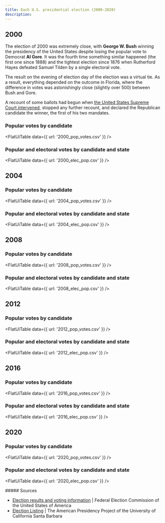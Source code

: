 ```yaml
---
title: Each U.S. presidential election (2000-2020)
description: 
---
```


## 2000

The election of 2000 was extremely close, with **George W. Bush** winning the presidency of the United States despite losing the popular vote to Democrat **Al Gore**. It was the fourth time something similar happened (the first one since 1888) and the tightest election since 1876 when Rutherford Hayes defeated Samuel Tilden by a single electoral vote.

The result on the evening of election day of the election was a virtual tie. As a result, everything depended on the outcome in Florida, where the difference in votes was astonishingly close (slightly over 500) between Bush and Gore.

A recount of some ballots had begun when [the United States Supreme Court intervened](https://www.britannica.com/event/Bush-v-Gore), stopped any further recount, and declared the Republican candidate the winner, the first of his two mandates.

### Popular votes by candidate

<FlatUiTable
  data={{
    url: '2000_pop_votes.csv'
  }}
 />

### Popular and electoral votes by candidate and state

<FlatUiTable
  data={{
    url: '2000_elec_pop.csv'
  }}
 />

## 2004

### Popular votes by candidate

<FlatUiTable
  data={{
    url: '2004_pop_votes.csv'
  }}
 />

### Popular and electoral votes by candidate and state

<FlatUiTable
  data={{
    url: '2004_elec_pop.csv'
  }}
 />

## 2008

### Popular votes by candidate

<FlatUiTable
  data={{
    url: '2008_pop_votes.csv'
  }}
 />

### Popular and electoral votes by candidate and state

<FlatUiTable
  data={{
    url: '2008_elec_pop.csv'
  }}
 />

## 2012

### Popular votes by candidate

<FlatUiTable
  data={{
    url: '2012_pop_votes.csv'
  }}
 />

### Popular and electoral votes by candidate and state

<FlatUiTable
  data={{
    url: '2012_elec_pop.csv'
  }}
 />

## 2016

### Popular votes by candidate

<FlatUiTable
  data={{
    url: '2016_pop_votes.csv'
  }}
 />

### Popular and electoral votes by candidate and state

<FlatUiTable
  data={{
    url: '2016_elec_pop.csv'
  }}
 />

## 2020

### Popular votes by candidate

<FlatUiTable
  data={{
    url: '2020_pop_votes.csv'
  }}
 />

### Popular and electoral votes by candidate and state

<FlatUiTable
  data={{
    url: '2020_elec_pop.csv'
  }}
 />

<p /> 
##### Sources

- [Election results and voting information](https://www.fec.gov/introduction-campaign-finance/election-results-and-voting-information/) | Federal Election Commission of the United States of America
- [Election Listing](https://www.presidency.ucsb.edu/statistics/elections) | The American Presidency Project of the 	University of California Santa Barbara
